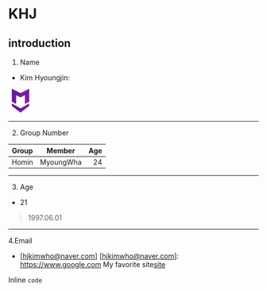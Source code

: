 KHJ
====
introduction
-----
1. Name

- Kim Hyoungjin:

![alt text](https://github.com/adam-p/markdown-here/raw/master/src/common/images/icon48.png)

----

2. Group Number



|Group|Member   |Age  |
|-----|:-------:|----:|
|Homin|MyoungWha|24   |


----------------

3. Age
+ 21
> 1997.06.01
---
4.Email
* [hjkimwho@naver.com]
[hjkimwho@naver.com]: https://www.google.com
My favorite site[site](https://www.naver.com)


Inline `code`

